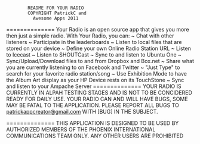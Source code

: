 			README FOR YOUR RADIO
			COPYRIGHT PatrickC and 
			  Awesome Apps 2011
==============
		Your Radio is an open source app that gives you more then just a simple radio. With Your Radio, you can:
		~ Chat with other listeners
		~ Participate in the leaderboards
		~ Listen to local files that are stored on your device
		~ Define your own Online Radio Station URL
		~ Listen to Icecast
		~ Listen to SHOUTCast
		~ Sync to and listen to Ubuntu One
		~ Sync/Upload/Download files to and from Dropbox and Box.net
		~ Share what you are currently listening to on Facebook and Twitter
		~ "Just Type" to search for your favorite radio station/song
		~ Use Exhibition Mode to have the Album Art display as your HP Device rests on its TouchStone
		~ Sync and listen to your Ampache Server
		==============
YOUR RADIO IS CURRENTLY IN ALPAH TESTING STAGES AND IS NOT TO BE CONCIDERED READY FOR DAILY USE. YOUR RADIO CAN AND WILL HAVE BUGS, SOME MAY BE FATAL TO THE APPLICATION.
PLEASE REPORT ALL BUGS TO patrickappcreator@gmail.com WITH [BUG] IN THE SUBJECT.

==============
THIS APPLICATION IS DESIGNED TO BE USED BY AUTHORIZED MEMBERS OF THE PHOENIX INTERNATIONAL COMMUNICATIONS TEAM ONLY. ANY OTHER USERS ARE PROHIBITED
